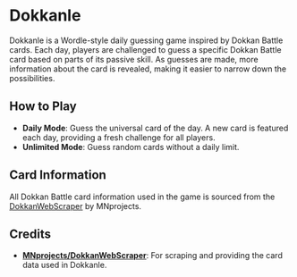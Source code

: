 # Dokkanle

Dokkanle is a Wordle-style daily guessing game inspired by Dokkan Battle cards. Each day, players are challenged to guess a specific Dokkan Battle card based on parts of its passive skill. As guesses are made, more information about the card is revealed, making it easier to narrow down the possibilities.

## How to Play

- **Daily Mode**: Guess the universal card of the day. A new card is featured each day, providing a fresh challenge for all players.
- **Unlimited Mode**: Guess random cards without a daily limit.

## Card Information

All Dokkan Battle card information used in the game is sourced from the [DokkanWebScraper](https://github.com/MNprojects/DokkanWebScraper/tree/main?tab=readme-ov-file#dokkanwebscraper) by MNprojects.

## Credits

- **[MNprojects/DokkanWebScraper](https://github.com/MNprojects/DokkanWebScraper/tree/main?tab=readme-ov-file#dokkanwebscraper)**: For scraping and providing the card data used in Dokkanle.
